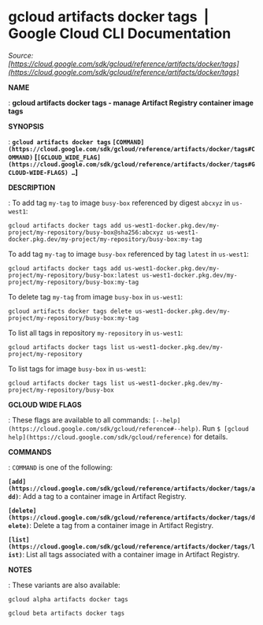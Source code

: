 # gcloud artifacts docker tags  |  Google Cloud CLI Documentation

*Source: [https://cloud.google.com/sdk/gcloud/reference/artifacts/docker/tags](https://cloud.google.com/sdk/gcloud/reference/artifacts/docker/tags)*

**NAME**

: **gcloud artifacts docker tags - manage Artifact Registry container image tags**

**SYNOPSIS**

: **`gcloud artifacts docker tags` `[COMMAND](https://cloud.google.com/sdk/gcloud/reference/artifacts/docker/tags#COMMAND)` [`[GCLOUD_WIDE_FLAG](https://cloud.google.com/sdk/gcloud/reference/artifacts/docker/tags#GCLOUD-WIDE-FLAGS) …`]**

**DESCRIPTION**

: To add tag `my-tag` to image `busy-box` referenced by
digest `abcxyz` in `us-west1`:

```
gcloud artifacts docker tags add us-west1-docker.pkg.dev/my-project/my-repository/busy-box@sha256:abcxyz us-west1-docker.pkg.dev/my-project/my-repository/busy-box:my-tag
```

To add tag `my-tag` to image `busy-box` referenced by tag
`latest` in `us-west1`:

```
gcloud artifacts docker tags add us-west1-docker.pkg.dev/my-project/my-repository/busy-box:latest us-west1-docker.pkg.dev/my-project/my-repository/busy-box:my-tag
```

To delete tag `my-tag` from image `busy-box` in
`us-west1`:

```
gcloud artifacts docker tags delete us-west1-docker.pkg.dev/my-project/my-repository/busy-box:my-tag
```

To list all tags in repository `my-repository` in
`us-west1`:

```
gcloud artifacts docker tags list us-west1-docker.pkg.dev/my-project/my-repository
```

To list tags for image `busy-box` in `us-west1`:

```
gcloud artifacts docker tags list us-west1-docker.pkg.dev/my-project/my-repository/busy-box
```

**GCLOUD WIDE FLAGS**

: These flags are available to all commands: `[--help](https://cloud.google.com/sdk/gcloud/reference#--help)`.
Run `$ [gcloud help](https://cloud.google.com/sdk/gcloud/reference)` for details.

**COMMANDS**

: ``COMMAND`` is one of the following:

**`[add](https://cloud.google.com/sdk/gcloud/reference/artifacts/docker/tags/add)`**:
Add a tag to a container image in Artifact Registry.

**`[delete](https://cloud.google.com/sdk/gcloud/reference/artifacts/docker/tags/delete)`**:
Delete a tag from a container image in Artifact Registry.

**`[list](https://cloud.google.com/sdk/gcloud/reference/artifacts/docker/tags/list)`**:
List all tags associated with a container image in Artifact Registry.

**NOTES**

: These variants are also available:

```
gcloud alpha artifacts docker tags
```

```
gcloud beta artifacts docker tags
```
